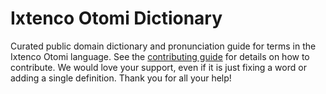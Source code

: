 
# Ixtenco Otomi Dictionary

Curated public domain dictionary and pronunciation guide for terms in the Ixtenco Otomi language. See the [contributing guide](https://github.com/drumworkteam/term/blob/make/.github/contributing.md) for details on how to contribute. We would love your support, even if it is just fixing a word or adding a single definition. Thank you for all your help!